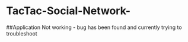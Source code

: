 # TacTac-Social-Network-

##Application
Not working - bug has been found and currently trying to troubleshoot